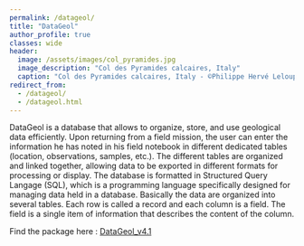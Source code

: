 ```yaml
---
permalink: /datageol/
title: "DataGeol"
author_profile: true
classes: wide
header:
  image: /assets/images/col_pyramides.jpg
  image_description: "Col des Pyramides calcaires, Italy"
  caption: "Col des Pyramides calcaires, Italy - ©Philippe Hervé Leloup"
redirect_from: 
  - /datageol/
  - /datageol.html
---
```


DataGeol is a database that allows to organize, store, and use geological data efficiently. Upon returning from a field mission, the user can enter the information he has noted in his field notebook in different dedicated tables (location, observations, samples, etc.). The different tables are organized and linked together, allowing data to be exported in different formats for processing or display. The database is formatted in Structured Query Langage (SQL), which is a programming language specifically designed for managing data held in a database. Basically the data are organized into several tables. Each row is called a record and each column is a field. The field is a single item of information that describes the content of the column.

Find the package here : [DataGeol_v4.1](https://antoinemercier.github.io/DataGeol/)
